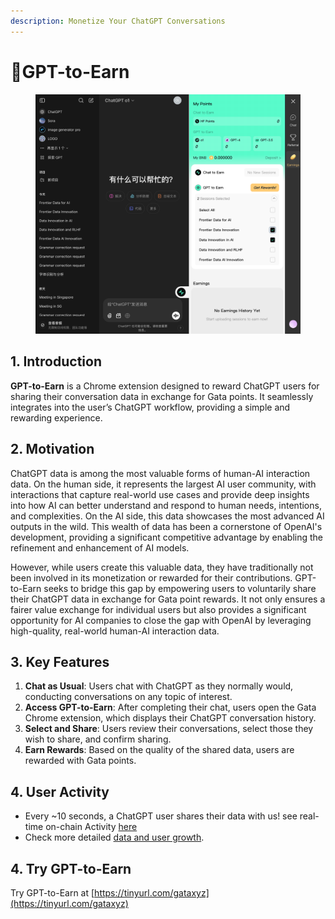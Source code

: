 ```yaml
---
description: Monetize Your ChatGPT Conversations
---
```


# 💬GPT-to-Earn

<figure><img src="../.gitbook/assets/截屏2025-01-20 下午3.05.12 (1).png" alt=""><figcaption></figcaption></figure>

## 1. Introduction

**GPT-to-Earn** is a Chrome extension designed to reward ChatGPT users for sharing their conversation data in exchange for Gata points. It seamlessly integrates into the user’s ChatGPT workflow, providing a simple and rewarding experience.

## 2. Motivation

ChatGPT data is among the most valuable forms of human-AI interaction data. On the human side, it represents the largest AI user community, with interactions that capture real-world use cases and provide deep insights into how AI can better understand and respond to human needs, intentions, and complexities. On the AI side, this data showcases the most advanced AI outputs in the wild. This wealth of data has been a cornerstone of OpenAI's development, providing a significant competitive advantage by enabling the refinement and enhancement of AI models.

However, while users create this valuable data, they have traditionally not been involved in its monetization or rewarded for their contributions. GPT-to-Earn seeks to bridge this gap by empowering users to voluntarily share their ChatGPT data in exchange for Gata point rewards. It not only ensures a fairer value exchange for individual users but also provides a significant opportunity for AI companies to close the gap with OpenAI by leveraging high-quality, real-world human-AI interaction data.

## 3. Key Features

1. **Chat as Usual**: Users chat with ChatGPT as they normally would, conducting conversations on any topic of interest.
2. **Access GPT-to-Earn**: After completing their chat, users open the Gata Chrome extension, which displays their ChatGPT conversation history.
3. **Select and Share**: Users review their conversations, select those they wish to share, and confirm sharing.
4. **Earn Rewards**: Based on the quality of the shared data, users are rewarded with Gata points.

## 4. User Activity

* Every \~10 seconds, a ChatGPT user shares their data with us! see real-time on-chain Activity [here](https://greenfieldscan.com/objects?keyword=gpt)
* Check more detailed [data and user growth](../validations/data-and-user-growth.md).&#x20;

## 4. Try GPT-to-Earn

Try GPT-to-Earn at [https://tinyurl.com/gataxyz](https://tinyurl.com/gataxyz)
